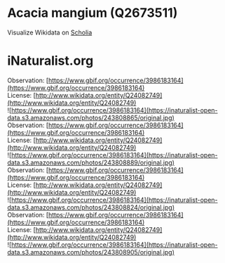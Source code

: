 
Acacia mangium (Q2673511)
=========================
  
Visualize Wikidata on [Scholia](https://scholia.toolforge.org/taxon/Q2673511)
# iNaturalist.org
  
Observation: [https://www.gbif.org/occurrence/3986183164](https://www.gbif.org/occurrence/3986183164)  
License: [http://www.wikidata.org/entity/Q24082749](http://www.wikidata.org/entity/Q24082749)  
![https://www.gbif.org/occurrence/3986183164](https://inaturalist-open-data.s3.amazonaws.com/photos/243808865/original.jpg)  
Observation: [https://www.gbif.org/occurrence/3986183164](https://www.gbif.org/occurrence/3986183164)  
License: [http://www.wikidata.org/entity/Q24082749](http://www.wikidata.org/entity/Q24082749)  
![https://www.gbif.org/occurrence/3986183164](https://inaturalist-open-data.s3.amazonaws.com/photos/243808889/original.jpg)  
Observation: [https://www.gbif.org/occurrence/3986183164](https://www.gbif.org/occurrence/3986183164)  
License: [http://www.wikidata.org/entity/Q24082749](http://www.wikidata.org/entity/Q24082749)  
![https://www.gbif.org/occurrence/3986183164](https://inaturalist-open-data.s3.amazonaws.com/photos/243808824/original.jpg)  
Observation: [https://www.gbif.org/occurrence/3986183164](https://www.gbif.org/occurrence/3986183164)  
License: [http://www.wikidata.org/entity/Q24082749](http://www.wikidata.org/entity/Q24082749)  
![https://www.gbif.org/occurrence/3986183164](https://inaturalist-open-data.s3.amazonaws.com/photos/243808905/original.jpg)